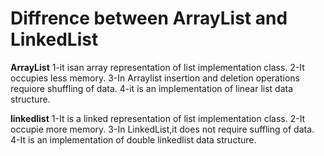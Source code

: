 # Diffrence between ArrayList and LinkedList
**ArrayList**
1-it isan array representation of list implementation class.
2-It occupies less memory.
3-In Arraylist insertion and deletion operations requiore shuffling of data.
4-it is an implementation of linear list data structure.

**linkedlist**
1-It is a linked representation of list implementation class.
2-It occupie more memory.
3-In LinkedList,it does not require suffling of data.
4-It is an implementation of double linkedlist data structure.
